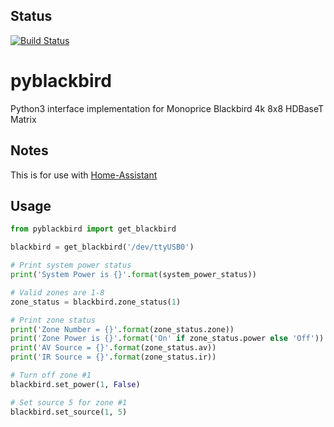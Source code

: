 ## Status
[![Build Status](https://travis-ci.org/koolsb/pyblackbird.svg?branch=master)](https://travis-ci.org/koolsb/pyblackbird)
# pyblackbird
Python3 interface implementation for Monoprice Blackbird 4k 8x8 HDBaseT Matrix

## Notes
This is for use with [Home-Assistant](http://home-assistant.io)

## Usage
```python
from pyblackbird import get_blackbird

blackbird = get_blackbird('/dev/ttyUSB0')

# Print system power status
print('System Power is {}'.format(system_power_status))

# Valid zones are 1-8
zone_status = blackbird.zone_status(1)

# Print zone status
print('Zone Number = {}'.format(zone_status.zone))
print('Zone Power is {}'.format('On' if zone_status.power else 'Off'))
print('AV Source = {}'.format(zone_status.av))
print('IR Source = {}'.format(zone_status.ir))

# Turn off zone #1
blackbird.set_power(1, False)

# Set source 5 for zone #1
blackbird.set_source(1, 5)
```
